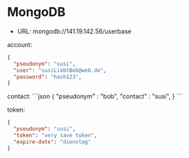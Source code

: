 # MongoDB

* URL: mongodb://141.19.142.56/userbase

account:
```json
{
  "pseudonym": "susi",
  "user": "susiLiebtBob@web.de",
  "password": "hash123",
}
```

contact:
´´´json
{
  "pseudonym" : "bob",
  "contact" : "susi",
}
´´´

token:
```json
{
  "pseudonym": "susi",
  "token": "very save token",
  "expire-date": "dienstag"
}
```
